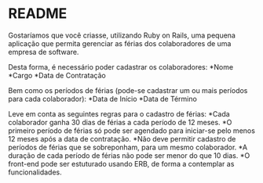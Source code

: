 # README

Gostaríamos que você criasse, utilizando Ruby on Rails, uma pequena aplicação que permita gerenciar as férias dos colaboradores de uma empresa de software.

Desta forma, é necessário poder cadastrar os colaboradores:
*Nome
*Cargo
*Data de Contratação

Bem como os períodos de férias (pode-se cadastrar um ou mais períodos para cada colaborador):
*Data de Início
*Data de Término

Leve em conta as seguintes regras para o cadastro de férias:
*Cada colaborador ganha 30 dias de férias a cada período de 12 meses.
*O primeiro período de férias só pode ser agendado para iniciar-se pelo menos 12 meses após a data de contratação.
*Não deve permitir cadastro de períodos de férias que se sobreponham, para um mesmo colaborador.
*A duração de cada período de férias não pode ser menor do que 10 dias.
*O front-end pode ser estuturado usando ERB, de forma a contemplar as funcionalidades. 


